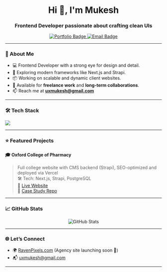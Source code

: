 <h1 align="center">Hi 👋, I'm Mukesh</h1>
<h3 align="center">Frontend Developer passionate about crafting clean UIs</h3>

<p align="center">
  <a href="https://www.ravenpixels.com" target="_blank">
    <img src="https://img.shields.io/badge/Portfolio-Visit%20Now-blue?style=for-the-badge" alt="Portfolio Badge"/>
  </a>
  <a href="mailto:uxmukesh@gmail.com">
    <img src="https://img.shields.io/badge/Email-Contact%20Me-red?style=for-the-badge" alt="Email Badge"/>
  </a>
</p>

---

### 🚀 About Me

- 💻 Frontend Developer with a strong eye for design and detail.
- 🌱 Exploring modern frameworks like Next.js and Strapi.
- 📦 Working on scalable and dynamic client websites.
- 🤝 Available for **freelance work** and **long-term collaborations**.
- 📫 Reach me at **uxmukesh@gmail.com**

---

### 🛠️ Tech Stack

<p>
  <img src="https://skillicons.dev/icons?i=react,nextjs,tailwind,bootstrap,nodejs,php,postgresql" />
</p>

---

### ⭐ Featured Projects

#### 🎓 Oxford College of Pharmacy

> Full college website with CMS backend (Strapi), SEO-optimized and deployed via Vercel  
> 🛠 Tech: Next.js, Strapi, PostgreSQL  
> 🔗 [Live Website](https://oxford-college-of-pharmacy.vercel.app/)  
> 📄 [Case Study Repo](https://github.com/uxmukesh/oxford-college-of-pharmacy-case-study)

---

### 📈 GitHub Stats

<p align="center">
  <img src="https://github-readme-stats.vercel.app/api?username=uxmukesh&show_icons=true&theme=radical" alt="GitHub Stats" />
</p>

---

### 🌐 Let’s Connect

- 🌍 [RavenPixels.com](https://www.ravenpixels.com) (Agency site launching soon 🚀)
- 📬 [uxmukesh@gmail.com](mailto:uxmukesh@gmail.com)

---
